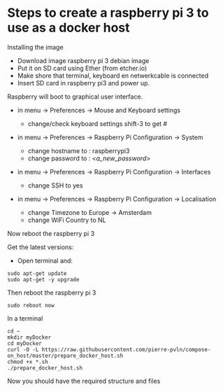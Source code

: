 # Steps to create a raspberry pi 3 to use as a docker host

Installing the image
- Download image raspberry pi 3 debian image
- Put it on SD card using Ether (from etcher.io)
- Make shore that terminal, keyboard en netwerkcable is connected
- Insert SD card in raspberry pi3 and power up.

Raspberry will boot to graphical user interface.
- in menu -> Preferences -> Mouse and Keyboard settings
  - change/check keyboard settings shift-3 to get #

- in menu -> Preferences -> Raspberry Pi Configuration -> System
  - change hostname to : raspberrypi3
  - change password to : <_a_new_password_>
- in menu -> Preferences -> Raspberry Pi Configuration -> Interfaces
  - change SSH to yes
- in menu -> Preferences -> Raspberry Pi Configuration -> Localisation
  - change Timezone to Europe -> Amsterdam
  - change WiFi Country to NL  

Now reboot the raspberry pi 3

Get the latest versions:
- Open terminal and:
```script
sudo apt-get update
sudo apt-get -y upgrade
```
Then reboot the raspberry pi 3
```script
sudo reboot now
```

In a terminal
```script
cd ~
mkdir myDocker
cd myDocker
curl -O -L https://raw.githubusercontent.com/pierre-pvln/compose-on_host/master/prepare_docker_host.sh
chmod +x *.sh
./prepare_docker_host.sh
```

Now you should have the required structure and files

